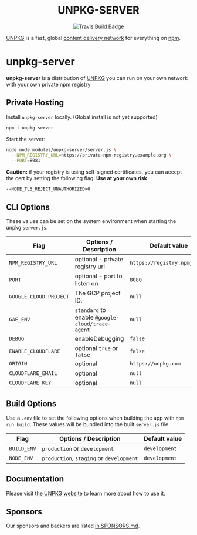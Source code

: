 <h1 align="center">UNPKG-SERVER</h1>

<p align="center">
  <a title="Travis Build" href="https://travis-ci.org/mjackson/unpkg">
    <img alt="Travis Build Badge" src="https://img.shields.io/travis/mjackson/unpkg/master.svg?style=flat-square" />
  </a>
</p>

[UNPKG](https://unpkg.com) is a fast, global [content delivery network](https://en.wikipedia.org/wiki/Content_delivery_network) for everything on [npm](https://www.npmjs.com/).

# unpkg-server

**unpkg-server** is a distribution of [UNPKG](https://unpkg.com) you can run on your own network with your own private npm registry

## Private Hosting

Install `unpkg-server` locally. (Global install is not yet supported)

```sh
npm i unpkg-server
```

Start the server:

```sh
node node_modules/unpkg-server/server.js \
  --NPM_REGISTRY_URL=https://private-npm-registry.example.org \
  --PORT=8081
```

**Caution:** if your registry is using self-signed certificates, you can accept the cert by setting the following flag.
**Use at your own risk**

`--NODE_TLS_REJECT_UNAUTHORIZED=0`

## CLI Options

These values can be set on the system environment when starting the unpkg `server.js`.

| Flag                   | Options / Description                            | Default value                |
| ---------------------- | ------------------------------------------------ | ---------------------------- |
| `NPM_REGISTRY_URL`     | optional - private registry url                  | `https://registry.npmjs.org` |
| `PORT`                 | optional - port to listen on                     | `8080`                       |
| `GOOGLE_CLOUD_PROJECT` | The GCP project ID.                              | `null`                       |
| `GAE_ENV`              | `standard` to enable `@google-cloud/trace-agent` | `null`                       |
| `DEBUG`                | enableDebugging                                  | `false`                      |
| `ENABLE_CLOUDFLARE`    | optional `true` or `false`                       | `false`                      |
| `ORIGIN`               | optional                                         | `https://unpkg.com`          |
| `CLOUDFLARE_EMAIL`     | optional                                         | `null`                       |
| `CLOUDFLARE_KEY`       | optional                                         | `null`                       |

## Build Options

Use a `.env` file to set the following options when building the app with `npm run build`. These values will be bundled into the built `server.js` file.

| Flag        | Options / Description                    | Default value |
| ----------- | ---------------------------------------- | ------------- |
| `BUILD_ENV` | `production` or `development`            | `development` |
| `NODE_ENV`  | `production`, `staging` or `development` | `development` |

## Documentation

Please visit [the UNPKG website](https://unpkg.com) to learn more about how to use it.

## Sponsors

Our sponsors and backers are listed [in SPONSORS.md](SPONSORS.md).
